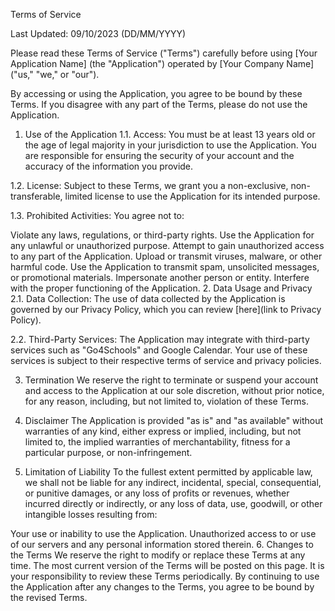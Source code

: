 Terms of Service

Last Updated: 09/10/2023 (DD/MM/YYYY)

Please read these Terms of Service ("Terms") carefully before using [Your Application Name] (the "Application") operated by [Your Company Name] ("us," "we," or "our").

By accessing or using the Application, you agree to be bound by these Terms. If you disagree with any part of the Terms, please do not use the Application.

1. Use of the Application
1.1. Access: You must be at least 13 years old or the age of legal majority in your jurisdiction to use the Application. You are responsible for ensuring the security of your account and the accuracy of the information you provide.

1.2. License: Subject to these Terms, we grant you a non-exclusive, non-transferable, limited license to use the Application for its intended purpose.

1.3. Prohibited Activities: You agree not to:

Violate any laws, regulations, or third-party rights.
Use the Application for any unlawful or unauthorized purpose.
Attempt to gain unauthorized access to any part of the Application.
Upload or transmit viruses, malware, or other harmful code.
Use the Application to transmit spam, unsolicited messages, or promotional materials.
Impersonate another person or entity.
Interfere with the proper functioning of the Application.
2. Data Usage and Privacy
2.1. Data Collection: The use of data collected by the Application is governed by our Privacy Policy, which you can review [here](link to Privacy Policy).

2.2. Third-Party Services: The Application may integrate with third-party services such as "Go4Schools" and Google Calendar. Your use of these services is subject to their respective terms of service and privacy policies.

3. Termination
We reserve the right to terminate or suspend your account and access to the Application at our sole discretion, without prior notice, for any reason, including, but not limited to, violation of these Terms.

4. Disclaimer
The Application is provided "as is" and "as available" without warranties of any kind, either express or implied, including, but not limited to, the implied warranties of merchantability, fitness for a particular purpose, or non-infringement.

5. Limitation of Liability
To the fullest extent permitted by applicable law, we shall not be liable for any indirect, incidental, special, consequential, or punitive damages, or any loss of profits or revenues, whether incurred directly or indirectly, or any loss of data, use, goodwill, or other intangible losses resulting from:

Your use or inability to use the Application.
Unauthorized access to or use of our servers and any personal information stored therein.
6. Changes to the Terms
We reserve the right to modify or replace these Terms at any time. The most current version of the Terms will be posted on this page. It is your responsibility to review these Terms periodically. By continuing to use the Application after any changes to the Terms, you agree to be bound by the revised Terms.
